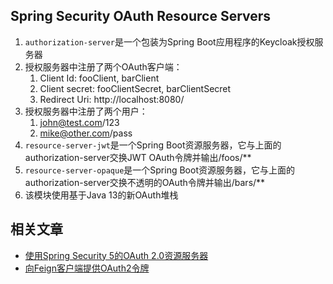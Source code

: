 ## Spring Security OAuth Resource Servers

1. `authorization-server`是一个包装为Spring Boot应用程序的Keycloak授权服务器
2. 授权服务器中注册了两个OAuth客户端：
    1. Client Id: fooClient, barClient
    2. Client secret: fooClientSecret, barClientSecret
    3. Redirect Uri: http://localhost:8080/
3. 授权服务器中注册了两个用户：
    1. john@test.com/123
    2. mike@other.com/pass
4. `resource-server-jwt`是一个Spring Boot资源服务器，它与上面的authorization-server交换JWT OAuth令牌并输出/foos/**
5. `resource-server-opaque`是一个Spring Boot资源服务器，它与上面的authorization-server交换不透明的OAuth令牌并输出/bars/**
6. 该模块使用基于Java 13的新OAuth堆栈

## 相关文章

+ [使用Spring Security 5的OAuth 2.0资源服务器](https://tu-yucheng.github.io/springsecurity/2023/05/27/spring-security-oauth-resource-server.html)
+ [向Feign客户端提供OAuth2令牌](https://tu-yucheng.github.io/springcloud/2023/05/13/spring-cloud-feign-oauth-token.html)